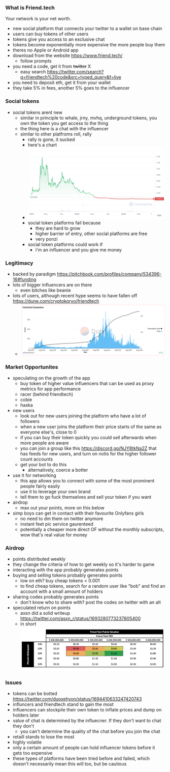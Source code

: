 
### What is Friend.tech

Your network is your net worth. 

- new social platform that connects your twitter to a wallet on base chain
- users can buy tokens of other users
- tokens give you access to an exclusive chat
- tokens become exponentially more expensive the more people buy them
- theres no Apple or Android app
- download from the website https://www.friend.tech/
  - follow prompts
- you need a code, get it from ~~twitter~~ X
  - easy search https://twitter.com/search?q=friendtech%20code&src=typed_query&f=live 
- you need to deposit eth, get it from your wallet
- they take 5% in fees, another 5% goes to the influencer


### Social tokens

- social tokens arent new
  - similar in principle to whale, jrny, mvhq, underground tokens, you own the token you get access to the thing
  - the thing here is a chat with the influencer
  - similar to other platfroms roll, rally
    - rally is gone, it sucked
    - here's a chart
    - ![graph rally](p4.png)
    - social token platforms fail because
      - they are hard to grow
      - higher barrier of entry, other social platforms are free
      - very ponzi
    - social token platforms could work if
      - i'm an influencer and you give me money


### Legitimacy

- backed by paradigm https://pitchbook.com/profiles/company/534396-16#funding
- lots of bigger influencers are on there
  - even bitches like beanie
- lots of users, although recent hype seems to have fallen off https://dune.com/cryptokoryo/friendtech
  - ![market](p3.png)
### Market Opportunites

- speculating on the growth of the app 
  - buy token of higher value influencers that can be used as proxy metrics for app performance
  - racer (behind friendtech)
  - cobie
  - haska
- new users
  - look out for new users joining the platform who have a lot of followers
  - when a new user joins the platform their price starts of the same as everyone else's, close to 0
  - if you can buy their token quickly you could sell afterwards when more people are aware
  - you can join a group like this https://discord.gg/NJY8tkNa2Z that has feeds for new users, and turn on notis for the higher follower count accounts
  - get your bot to do this
    - alternatively, coerce a botter
- use it for networking
  - this app allows you to connect with some of the most prominent people fairly easily
  - use it to leverage your own brand
  - tell them to go fuck themselves and sell your token if you want
- airdrop
  - max out your points, more on this below
- simp boys can get in contact with their favourite Onlyfans girls
  - no need to dm them on twitter anymore
  - instant feet pic service gaurenteed 
  - potentially a cheaper more direct OF without the monthly subscripts, wow that's real value for money

### Airdrop

- points distributed weekly
- they change the criteria of how to get weekly so it's harder to game
- interacting with the app probably generates points
- buying and selling tokens probably generates points
  - low on eth? buy cheap tokens < 0.001
  - to find cheap tokens, search for a random user like "bob" and find an account with a small amount of holders
- sharing codes probably generates points
  - don't know who to share with? post the codes on twitter with an alt
- speculated return on points
  - axsn did a solid writeup https://twitter.com/asxn_r/status/1693280773237805400
  - in short ![points](p2.png)



### Issues

- tokens can be botted https://twitter.com/duoxehyon/status/1694410633247420743
- influncers and friendtech stand to gain the most
- influencers can stockpile their own token to inflate prices and dump on holders later
- value of chat is determined by the influecner. If they don't want to chat they don't 
  - you can't determine the quality of the chat before you join the chat
- retaill stands to lose the most
- highly volatile
- only a certain amount of people can hold influencer tokens before it gets too expensive
- these types of platforms have been tried before and failed, which doesn't necessarily mean this will too, but be cautious